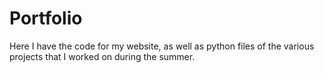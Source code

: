 # Portfolio

Here I have the code for my website, as well as python files of the various projects that I worked on during the summer.
